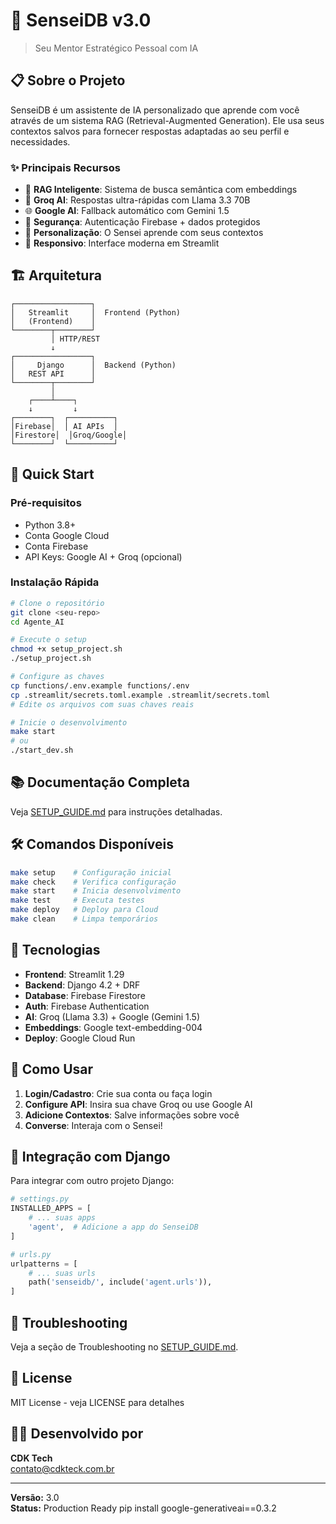 # 🧠 SenseiDB v3.0

> Seu Mentor Estratégico Pessoal com IA

## 📋 Sobre o Projeto

SenseiDB é um assistente de IA personalizado que aprende com você através de um sistema RAG (Retrieval-Augmented Generation). Ele usa seus contextos salvos para fornecer respostas adaptadas ao seu perfil e necessidades.

### ✨ Principais Recursos

- 🧠 **RAG Inteligente**: Sistema de busca semântica com embeddings
- 🚀 **Groq AI**: Respostas ultra-rápidas com Llama 3.3 70B
- 🌐 **Google AI**: Fallback automático com Gemini 1.5
- 🔐 **Segurança**: Autenticação Firebase + dados protegidos
- 🎯 **Personalização**: O Sensei aprende com seus contextos
- 📱 **Responsivo**: Interface moderna em Streamlit

## 🏗️ Arquitetura

```
┌─────────────────┐
│   Streamlit     │  Frontend (Python)
│   (Frontend)    │
└────────┬────────┘
         │ HTTP/REST
         ↓
┌─────────────────┐
│     Django      │  Backend (Python)
│   REST API      │
└────────┬────────┘
         │
    ┌────┴────┐
    ↓         ↓
┌────────┐  ┌──────────┐
│Firebase│  │ AI APIs  │
│Firestore│  │Groq/Google│
└────────┘  └──────────┘
```

## 🚀 Quick Start

### Pré-requisitos

- Python 3.8+
- Conta Google Cloud
- Conta Firebase
- API Keys: Google AI + Groq (opcional)

### Instalação Rápida

```bash
# Clone o repositório
git clone <seu-repo>
cd Agente_AI

# Execute o setup
chmod +x setup_project.sh
./setup_project.sh

# Configure as chaves
cp functions/.env.example functions/.env
cp .streamlit/secrets.toml.example .streamlit/secrets.toml
# Edite os arquivos com suas chaves reais

# Inicie o desenvolvimento
make start
# ou
./start_dev.sh
```

## 📚 Documentação Completa

Veja [SETUP_GUIDE.md](SETUP_GUIDE.md) para instruções detalhadas.

## 🛠️ Comandos Disponíveis

```bash
make setup    # Configuração inicial
make check    # Verifica configuração
make start    # Inicia desenvolvimento
make test     # Executa testes
make deploy   # Deploy para Cloud
make clean    # Limpa temporários
```

## 🔧 Tecnologias

- **Frontend**: Streamlit 1.29
- **Backend**: Django 4.2 + DRF
- **Database**: Firebase Firestore
- **Auth**: Firebase Authentication
- **AI**: Groq (Llama 3.3) + Google (Gemini 1.5)
- **Embeddings**: Google text-embedding-004
- **Deploy**: Google Cloud Run

## 📖 Como Usar

1. **Login/Cadastro**: Crie sua conta ou faça login
2. **Configure API**: Insira sua chave Groq ou use Google AI
3. **Adicione Contextos**: Salve informações sobre você
4. **Converse**: Interaja com o Sensei!

## 🤝 Integração com Django

Para integrar com outro projeto Django:

```python
# settings.py
INSTALLED_APPS = [
    # ... suas apps
    'agent',  # Adicione a app do SenseiDB
]

# urls.py
urlpatterns = [
    # ... suas urls
    path('senseidb/', include('agent.urls')),
]
```

## 🐛 Troubleshooting

Veja a seção de Troubleshooting no [SETUP_GUIDE.md](SETUP_GUIDE.md).

## 📝 License

MIT License - veja LICENSE para detalhes

## 👨‍💻 Desenvolvido por

**CDK Tech**  
contato@cdkteck.com.br

---

**Versão:** 3.0  
**Status:** Production Ready
pip install google-generativeai==0.3.2